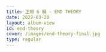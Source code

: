 ```yaml
---
title: 正規 6 輯 - END THEORY
date: 2022-03-20
layout: album-view
id: end-theory
cover: /images/end-theory-final.jpg
type: regular
---
```

